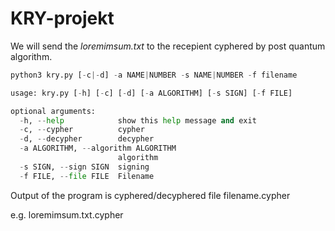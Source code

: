 # KRY-projekt

We will send the *loremimsum.txt* to the recepient cyphered by post quantum algorithm. 

```python
python3 kry.py [-c|-d] -a NAME|NUMBER -s NAME|NUMBER -f filename

usage: kry.py [-h] [-c] [-d] [-a ALGORITHM] [-s SIGN] [-f FILE]

optional arguments:
  -h, --help            show this help message and exit
  -c, --cypher          cypher
  -d, --decypher        decypher
  -a ALGORITHM, --algorithm ALGORITHM
                        algorithm
  -s SIGN, --sign SIGN  signing
  -f FILE, --file FILE  Filename

```
Output of the program is cyphered/decyphered file
filename.cypher

e.g. loremimsum.txt.cypher
